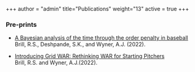 +++
author = "admin"
title="Publications"
weight="13"
active = true
+++

<!-- 
### Pre-prints & Working Papers
-->

### Pre-prints

* [A Bayesian analysis of the time through the order penalty in baseball](https://arxiv.org/abs/2210.06724)      
Brill, R.S., Deshpande, S.K., and Wyner, A.J. (2022). 

* [Introducing Grid WAR: Rethinking WAR for Starting Pitchers](https://arxiv.org/abs/2209.07274)      
Brill, R.S. and Wyner, A.J.(2022). 


